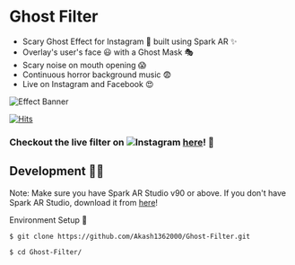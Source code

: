 # Ghost Filter

- Scary Ghost Effect for Instagram 👻 built using Spark AR ✨
- Overlay's user's face 😃 with a Ghost Mask 🎭 
- Scary noise on mouth opening 😱 
- Continuous horror background music 😨 
- Live on Instagram and Facebook 😍

![Effect Banner](https://i.imgur.com/wO5nhAB.gif)

[![Hits](https://hits.seeyoufarm.com/api/count/incr/badge.svg?url=https%3A%2F%2Fgithub.com%2FAkash1362000%2FGhost-Filter%2F&count_bg=%2379C83D&title_bg=%23555555&icon=&icon_color=%23E7E7E7&title=hits&edge_flat=false)](https://hits.seeyoufarm.com)

### Checkout the live filter on ![Instagram](https://img.shields.io/badge/Instagram-E4405F?style=for-the-badge&logo=instagram&logoColor=white) [here](https://www.instagram.com/ar/1303042073214700/)! 👻

## Development 👨‍💻

Note: Make sure you have Spark AR Studio v90 or above. If you don't have Spark AR Studio, download it from [here](https://sparkar.facebook.com/ar-studio/download/)!

Environment Setup 🚀

`$ git clone https://github.com/Akash1362000/Ghost-Filter.git`

`$ cd Ghost-Filter/`

